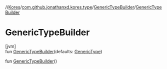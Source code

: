 //[Kores](../../../index.md)/[com.github.jonathanxd.kores.type](../index.md)/[GenericTypeBuilder](index.md)/[GenericTypeBuilder](-generic-type-builder.md)

# GenericTypeBuilder

[jvm]\
fun [GenericTypeBuilder](-generic-type-builder.md)(defaults: [GenericType](../-generic-type/index.md))

fun [GenericTypeBuilder](-generic-type-builder.md)()
